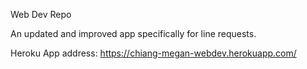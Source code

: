 Web Dev Repo

An updated and improved app specifically for line requests. 

Heroku App address: https://chiang-megan-webdev.herokuapp.com/
